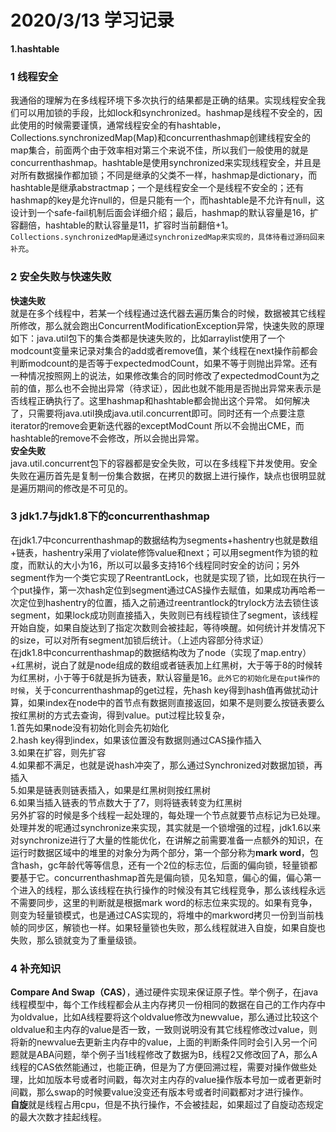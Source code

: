 # 2020/3/13 学习记录  
**1.hashtable**  
### 1 线程安全  
我通俗的理解为在多线程环境下多次执行的结果都是正确的结果。实现线程安全我们可以用加锁的手段，比如lock和synchronized。hashmap是线程不安全的，因此使用的时候需要谨慎，通常线程安全的有hashtable，Collections.synchronizedMap(Map)和concurrenthashmap创建线程安全的map集合，前面两个由于效率相对第三个来说不佳，所以我们一般使用的就是concurrenthashmap。hashtable是使用synchronized来实现线程安全，并且是对所有数据操作都加锁；不同是继承的父类不一样，hashmap是dictionary，而hashtable是继承abstractmap；一个是线程安全一个是线程不安全的；还有hashmap的key是允许null的，但是只能有一个，而hashtable是不允许有null，这设计到一个safe-fail机制后面会详细介绍；最后，hashmap的默认容量是16，扩容翻倍，hashtable的默认容量是11，扩容时当前翻倍+1。`Collections.synchronizedMap是通过synchronizedMap来实现的，具体待看过源码回来补充`。  
### 2 安全失败与快速失败  
**快速失败**  
就是在多个线程中，若某一个线程通过迭代器去遍历集合的时候，数据被其它线程所修改，那么就会跑出ConcurrentModificationException异常，快速失败的原理如下：java.util包下的集合类都是快速失败的，比如arraylist使用了一个modcount变量来记录对集合的add或者remove值，某个线程在next操作前都会判断modcount的是否等于expectedmodCount，如果不等于则抛出异常。还有一种情况按照网上的说法，如果修改集合的同时修改了expectedmodCount为之前的值，那么也不会抛出异常（待求证），因此也就不能用是否抛出异常来表示是否线程正确执行了。这里hashmap和hashtable都会抛出这个异常。 如何解决了，只需要将java.util换成java.util.concurrent即可。同时还有一个点要注意iterator的remove会更新迭代器的exceptModCount  所以不会抛出CME，而hashtable的remove不会修改，所以会抛出异常。  
**安全失败**  
java.util.concurrent包下的容器都是安全失败，可以在多线程下并发使用。安全失败在遍历首先是复制一份集合数据，在拷贝的数据上进行操作，缺点也很明显就是遍历期间的修改是不可见的。  
### 3 jdk1.7与jdk1.8下的concurrenthashmap  
在jdk1.7中concurrenthashmap的数据结构为segments+hashentry也就是数组+链表，hashentry采用了violate修饰value和next；可以用segment作为锁的粒度，而默认的大小为16，所以可以最多支持16个线程同时安全的访问；另外segment作为一个类它实现了ReentrantLock，也就是实现了锁，比如现在执行一个put操作，第一次hash定位到segment通过CAS操作去赋值，如果成功再哈希一次定位到hashentry的位置，插入之前通过reentrantlock的trylock方法去锁住该segment，如果lock成功则直接插入，失败则已有线程锁住了segment，该线程开始自旋，如果自旋达到了指定次数则会被挂起，等待唤醒。如何统计并发情况下的size，可以对所有segment加锁后统计。（上述内容部分待求证）  
在jdk1.8中concurrenthashmap的数据结构改为了node（实现了map.entry）+红黑树，说白了就是node组成的数组或者链表加上红黑树，大于等于8的时候转为红黑树，小于等于6就是拆为链表，默认容量是16。`此外它的初始化是在put操作的时候`，关于concurrenthashmap的get过程，先hash key得到hash值再做扰动计算，如果index在node中的首节点有数据则直接返回，如果不是则要么按链表要么按红黑树的方式去查询，得到value。put过程比较复杂，  
1.首先如果node没有初始化则会先初始化  
2.hash key得到index，如果该位置没有数据则通过CAS操作插入  
3.如果在扩容，则先扩容  
4.如果都不满足，也就是说hash冲突了，那么通过Synchronized对数据加锁，再插入  
5.如果是链表则链表插入，如果是红黑树则按红黑树  
6.如果当插入链表的节点数大于了7，则将链表转变为红黑树  
另外扩容的时候是多个线程一起处理的，每处理一个节点就要节点标记为已处理。处理并发的呢通过synchronize来实现，其实就是一个锁增强的过程，jdk1.6以来对synchronize进行了大量的性能优化，在讲解之前需要准备一点额外的知识，在运行时数据区域中的堆里的对象分为两个部分，第一个部分称为**mark word**，包含hash，gc年龄代等等信息，还有一个2位的标志位，后面的偏向锁，轻量锁都要基于它。concurrenthashmap首先是偏向锁，见名知意，偏心的偏，偏心第一个进入的线程，那么该线程在执行操作的时候没有其它线程竞争，那么该线程永远不需要同步，这里的判断就是根据mark word的标志位来实现的。如果有竞争，则变为轻量锁模式，也是通过CAS实现的，将堆中的markword拷贝一份到当前栈帧的同步区，解锁也一样。如果轻量锁也失败，那么线程就进入自旋，如果自旋也失败，那么锁就变为了重量级锁。  
### 4 补充知识  
**Compare And Swap（CAS）**，通过硬件实现来保证原子性。举个例子，在java线程模型中，每个工作线程都会从主内存拷贝一份相同的数据在自己的工作内存中为oldvalue，比如A线程要将这个oldvalue修改为newvalue，那么通过比较这个oldvalue和主内存的value是否一致，一致则说明没有其它线程修改过value，则将新的newvalue去更新主内存中的value，上面的判断条件同时会引入另一个问题就是ABA问题，举个例子当1线程修改了数据为B，线程2又修改回了A，那么A线程的CAS依然能通过，也能正确，但是为了方便回溯过程，需要对操作做些处理，比如加版本号或者时间戳，每次对主内存的value操作版本号加一或者更新时间戳，那么swap的时候要value没变还有版本号或者时间戳都对才进行操作。  
**自旋**就是线程占用cpu，但是不执行操作，不会被挂起，如果超过了自旋动态规定的最大次数才挂起线程。
